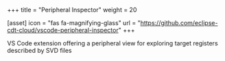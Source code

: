 +++
title = "Peripheral Inspector"
weight = 20

[asset]
  icon = "fas fa-magnifying-glass"
  url = "https://github.com/eclipse-cdt-cloud/vscode-peripheral-inspector"
+++

VS Code extension offering a peripheral view for exploring target registers described by SVD files
